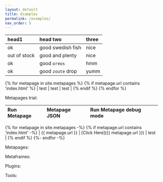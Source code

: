 ```yaml
---
layout: default
title: Examples
permalink: /examples/
nav_order: 5
---
```


| head1        | head two          | three |
|:-------------|:------------------|:------|
| ok           | good swedish fish | nice  |
| out of stock | good and plenty   | nice  |
| ok           | good `oreos`      | hmm   |
| ok           | good `zoute` drop | yumm  |
{% for metapage in site.metapages %}
{% if metapage.url contains 'index.html' %}
| test | test  | test |
{% endif %}
{% endfor %}


Metapages trial:

|Run Metapage  |Metapage JSON  | Run Metapage debug mode |
|:-------------|:--------------|:------------------------|
{% for metapage in site.metapages -%}
{% if metapage.url contains 'index.html' -%}
| {{ metapage.url }} | [Click Here]({{ metapage.url }})  | test |
{% endif %}
{%- endfor -%}


Metapages:
<ul id="metapages"></ul>

Metaframes:
<ul id="metaframes"></ul>

Plugins:
<ul id="plugins"></ul>

Tools:
<ul id="tools"></ul>

<script src="index.js"/>

